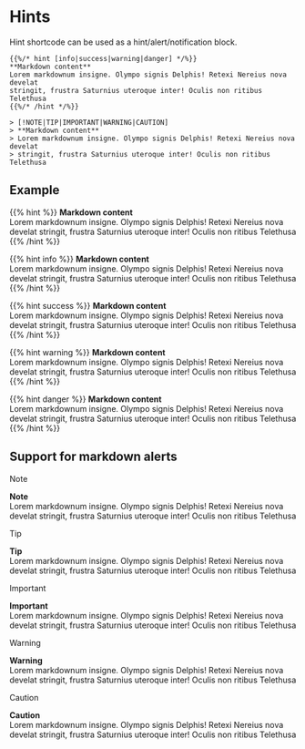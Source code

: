 # Hints

Hint shortcode can be used as a hint/alert/notification block.

```tpl
{{%/* hint [info|success|warning|danger] */%}}
**Markdown content**  
Lorem markdownum insigne. Olympo signis Delphis! Retexi Nereius nova develat
stringit, frustra Saturnius uteroque inter! Oculis non ritibus Telethusa
{{%/* /hint */%}}

> [!NOTE|TIP|IMPORTANT|WARNING|CAUTION]
> **Markdown content**  
> Lorem markdownum insigne. Olympo signis Delphis! Retexi Nereius nova develat
> stringit, frustra Saturnius uteroque inter! Oculis non ritibus Telethusa
```

## Example

{{% hint %}}
**Markdown content**  
Lorem markdownum insigne. Olympo signis Delphis! Retexi Nereius nova develat
stringit, frustra Saturnius uteroque inter! Oculis non ritibus Telethusa
{{% /hint %}}

{{% hint info %}}
**Markdown content**  
Lorem markdownum insigne. Olympo signis Delphis! Retexi Nereius nova develat
stringit, frustra Saturnius uteroque inter! Oculis non ritibus Telethusa
{{% /hint %}}

{{% hint success %}}
**Markdown content**  
Lorem markdownum insigne. Olympo signis Delphis! Retexi Nereius nova develat
stringit, frustra Saturnius uteroque inter! Oculis non ritibus Telethusa
{{% /hint %}}

{{% hint warning %}}
**Markdown content**  
Lorem markdownum insigne. Olympo signis Delphis! Retexi Nereius nova develat
stringit, frustra Saturnius uteroque inter! Oculis non ritibus Telethusa
{{% /hint %}}

{{% hint danger %}}
**Markdown content**  
Lorem markdownum insigne. Olympo signis Delphis! Retexi Nereius nova develat
stringit, frustra Saturnius uteroque inter! Oculis non ritibus Telethusa
{{% /hint %}}

## Support for markdown alerts

> [!NOTE]
> **Note**  
> Lorem markdownum insigne. Olympo signis Delphis! Retexi Nereius nova develat
> stringit, frustra Saturnius uteroque inter! Oculis non ritibus Telethusa

> [!TIP]
> **Tip**  
> Lorem markdownum insigne. Olympo signis Delphis! Retexi Nereius nova develat
> stringit, frustra Saturnius uteroque inter! Oculis non ritibus Telethusa

> [!IMPORTANT]
> **Important**  
> Lorem markdownum insigne. Olympo signis Delphis! Retexi Nereius nova develat
> stringit, frustra Saturnius uteroque inter! Oculis non ritibus Telethusa

> [!WARNING]
> **Warning**  
> Lorem markdownum insigne. Olympo signis Delphis! Retexi Nereius nova develat
> stringit, frustra Saturnius uteroque inter! Oculis non ritibus Telethusa

> [!CAUTION]
> **Caution**  
> Lorem markdownum insigne. Olympo signis Delphis! Retexi Nereius nova develat
> stringit, frustra Saturnius uteroque inter! Oculis non ritibus Telethusa